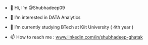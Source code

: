 - 👋 Hi, I’m @Shubhadeep09
- 👀 I’m interested in DATA Analytics 
- 🌱 I’m currently studying BTech at Kiit University ( 4th year )

- 📫 How to reach me : www.linkedin.com/in/shubhadeep-ghatak

<!---
Shubhadeep09/Shubhadeep09 is a ✨ special ✨ repository because its `README.md` (this file) appears on your GitHub profile.
You can click the Preview link to take a look at your changes.
--->
